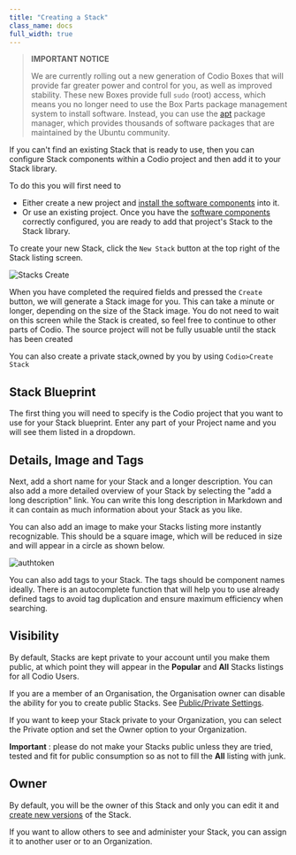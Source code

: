 ```yaml
---
title: "Creating a Stack"
class_name: docs
full_width: true
---
```


> **IMPORTANT NOTICE**
>
> We are currently rolling out a new generation of Codio Boxes that will provide far greater power and control for you, as well as improved stability. These new Boxes provide full `sudo` (root) access, which means you no longer need to use the Box Parts package management system to install software. Instead, you can use the [apt](https://help.ubuntu.com/community/AptGet/Howto) package manager, which provides thousands of software packages that are maintained by the Ubuntu community.

If you can't find an existing Stack that is ready to use, then you can configure Stack components within a Codio project and then add it to your Stack library.

To do this you will first need to

- Either create a new project and [install the software components](/docs/ide/boxes/installsw) into it.
- Or use an existing project. Once you have the [software components](/docs/ide/boxes/installsw) correctly configured, you are ready to add that project's Stack to the Stack library.

To create your new Stack, click the `New Stack` button at the top right of the Stack listing screen.

![Stacks Create](/img/docs/stacks_create.png)

When you have completed the required fields and pressed the `Create` button, we will generate a Stack image for you. This can take a minute or longer, depending on the size of the Stack image. You  do not need to wait on this screen while the Stack is created, so feel free to continue to other parts of Codio. The source project will not be fully usuable until the stack has been created

You can also create a private stack,owned by you by using `Codio>Create Stack`

## Stack Blueprint
The first thing you will need to specify is the Codio project that you want to use for your Stack blueprint. Enter any part of your Project name and you will see them listed in a dropdown.

## Details, Image and Tags
Next, add a short name for your Stack and a longer description. You can also add a more detailed overview of your Stack by selecting the "add a long description" link. You can write this long description in Markdown and it can contain as much information about your Stack as you like.

You can also add an image to make your Stacks listing more instantly recognizable. This should be a square image, which will be reduced in size and will appear in a circle as shown below.

<img alt="authtoken" src="/img/docs/stacks_image.png" class="simple"/>

You can also add tags to your Stack. The tags should be component names ideally. There is an autocomplete function that will help you to use already defined tags to avoid tag duplication and ensure maximum efficiency when searching.

## Visibility
By default, Stacks are kept private to your account until you make them public, at which point they will appear in the **Popular** and **All** Stacks listings for all Codio Users.

If you are a member of an Organisation, the Organisation owner can disable the ability for you to create public Stacks. See [Public/Private Settings](/docs/teacher/create/public_private).

If you want to keep your Stack private to your Organization, you can select the Private option and set the Owner option to your Organization.

**Important** : please do not make your Stacks public unless they are tried, tested and fit for public consumption so as not to fill the **All** listing with junk.


## Owner
By default, you will be the owner of this Stack and only you can edit it and [create new versions](/docs/project/stacks/update) of the Stack.

If you want to allow others to see and administer your Stack, you can assign it to another user or to an Organization.
